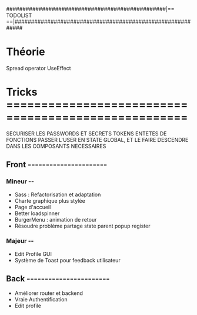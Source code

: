 #################################################|== TODOLIST ==|###########################################################

# Théorie

Spread operator
UseEffect

# Tricks ====================================================

SECURISER LES PASSWORDS ET SECRETS TOKENS
ENTETES DE FONCTIONS
PASSER L'USER EN STATE GLOBAL, ET LE FAIRE DESCENDRE DANS LES COMPOSANTS NECESSAIRES

## Front ----------------------

### Mineur --

-   Sass : Refactorisation et adaptation
-   Charte graphique plus stylée
-   Page d'accueil
-   Better loadspinner
-   BurgerMenu : animation de retour
-   Résoudre problème partage state parent popup register

### Majeur --

-   Edit Profile GUI
-   Système de Toast pour feedback utilisateur

## Back -----------------------

-   Améliorer router et backend
-   Vraie Authentification
-   Edit profile
